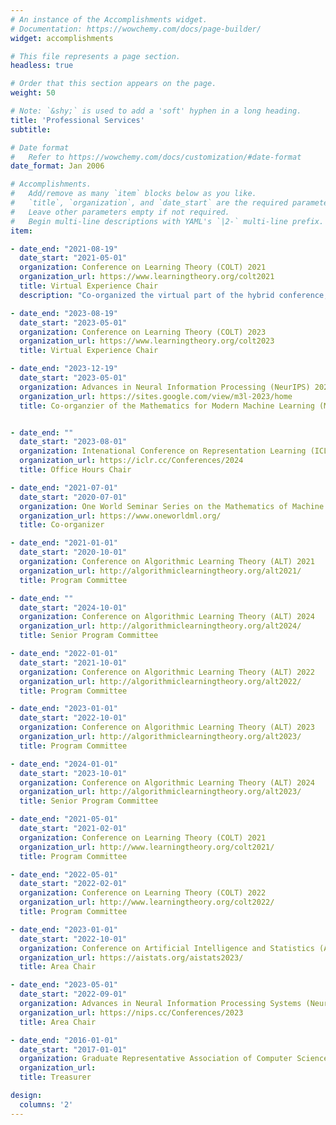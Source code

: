 ```yaml
---
# An instance of the Accomplishments widget.
# Documentation: https://wowchemy.com/docs/page-builder/
widget: accomplishments

# This file represents a page section.
headless: true

# Order that this section appears on the page.
weight: 50

# Note: `&shy;` is used to add a 'soft' hyphen in a long heading.
title: 'Professional Services'
subtitle:

# Date format
#   Refer to https://wowchemy.com/docs/customization/#date-format
date_format: Jan 2006

# Accomplishments.
#   Add/remove as many `item` blocks below as you like.
#   `title`, `organization`, and `date_start` are the required parameters.
#   Leave other parameters empty if not required.
#   Begin multi-line descriptions with YAML's `|2-` multi-line prefix.
item:

- date_end: "2021-08-19"
  date_start: "2021-05-01"
  organization: Conference on Learning Theory (COLT) 2021
  organization_url: https://www.learningtheory.org/colt2021
  title: Virtual Experience Chair
  description: "Co-organized the virtual part of the hybrid conference, including the 2-day virtual-only program."

- date_end: "2023-08-19"
  date_start: "2023-05-01"
  organization: Conference on Learning Theory (COLT) 2023
  organization_url: https://www.learningtheory.org/colt2023
  title: Virtual Experience Chair

- date_end: "2023-12-19"
  date_start: "2023-05-01"
  organization: Advances in Neural Information Processing (NeurIPS) 2023
  organization_url: https://sites.google.com/view/m3l-2023/home
  title: Co-organzier of the Mathematics for Modern Machine Learning (M3L) Workshop


- date_end: ""
  date_start: "2023-08-01"
  organization: Intenational Conference on Representation Learning (ICLR) 2024
  organization_url: https://iclr.cc/Conferences/2024
  title: Office Hours Chair

- date_end: "2021-07-01"
  date_start: "2020-07-01"
  organization: One World Seminar Series on the Mathematics of Machine Learning
  organization_url: https://www.oneworldml.org/
  title: Co-organizer

- date_end: "2021-01-01"
  date_start: "2020-10-01"
  organization: Conference on Algorithmic Learning Theory (ALT) 2021 
  organization_url: http://algorithmiclearningtheory.org/alt2021/
  title: Program Committee

- date_end: ""
  date_start: "2024-10-01"
  organization: Conference on Algorithmic Learning Theory (ALT) 2024 
  organization_url: http://algorithmiclearningtheory.org/alt2024/
  title: Senior Program Committee

- date_end: "2022-01-01"
  date_start: "2021-10-01"
  organization: Conference on Algorithmic Learning Theory (ALT) 2022 
  organization_url: http://algorithmiclearningtheory.org/alt2022/
  title: Program Committee

- date_end: "2023-01-01"
  date_start: "2022-10-01"
  organization: Conference on Algorithmic Learning Theory (ALT) 2023 
  organization_url: http://algorithmiclearningtheory.org/alt2023/
  title: Program Committee

- date_end: "2024-01-01"
  date_start: "2023-10-01"
  organization: Conference on Algorithmic Learning Theory (ALT) 2024 
  organization_url: http://algorithmiclearningtheory.org/alt2023/
  title: Senior Program Committee

- date_end: "2021-05-01"
  date_start: "2021-02-01"
  organization: Conference on Learning Theory (COLT) 2021
  organization_url: http://www.learningtheory.org/colt2021/
  title: Program Committee

- date_end: "2022-05-01"
  date_start: "2022-02-01"
  organization: Conference on Learning Theory (COLT) 2022
  organization_url: http://www.learningtheory.org/colt2022/
  title: Program Committee

- date_end: "2023-01-01"
  date_start: "2022-10-01"
  organization: Conference on Artificial Intelligence and Statistics (AISTATS) 2023 
  organization_url: https://aistats.org/aistats2023/
  title: Area Chair

- date_end: "2023-05-01"
  date_start: "2022-09-01"
  organization: Advances in Neural Information Processing Systems (NeurIPS) 2023 
  organization_url: https://nips.cc/Conferences/2023
  title: Area Chair

- date_end: "2016-01-01"
  date_start: "2017-01-01"
  organization: Graduate Representative Association of Computer Sciences (GRACS)
  organization_url: 
  title: Treasurer

design:
  columns: '2' 
---
```

